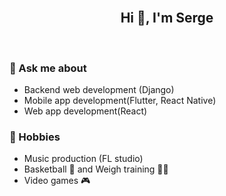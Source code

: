 <br>
  <h2 align="center">Hi 👋, I'm Serge</h2>
<br>

### 💬 Ask me about

<ul>
  <li>Backend web development (Django)</li>
  <li>Mobile app development(Flutter, React Native)</li>
  <li>Web app development(React)</li>
</ul>

### 📅 Hobbies

<ul>
  <li>Music production (FL studio)</li>
  <li>Basketball 🏀 and Weigh training 💪🏾</li>
  <li>Video games 🎮</li>
</ul>

<!--
**dslandry/dslandry** is a ✨ _special_ ✨ repository because its `README.md` (this file) appears on your GitHub profile.

Here are some ideas to get you started:

- 🔭 I’m currently working on ...
- 🌱 I’m currently learning ...
- 👯 I’m looking to collaborate on ...
- 🤔 I’m looking for help with ...
- 💬 Ask me about ...
- 📫 How to reach me: ...
- 😄 Pronouns: ...
- ⚡ Fun fact: ...
  -->
